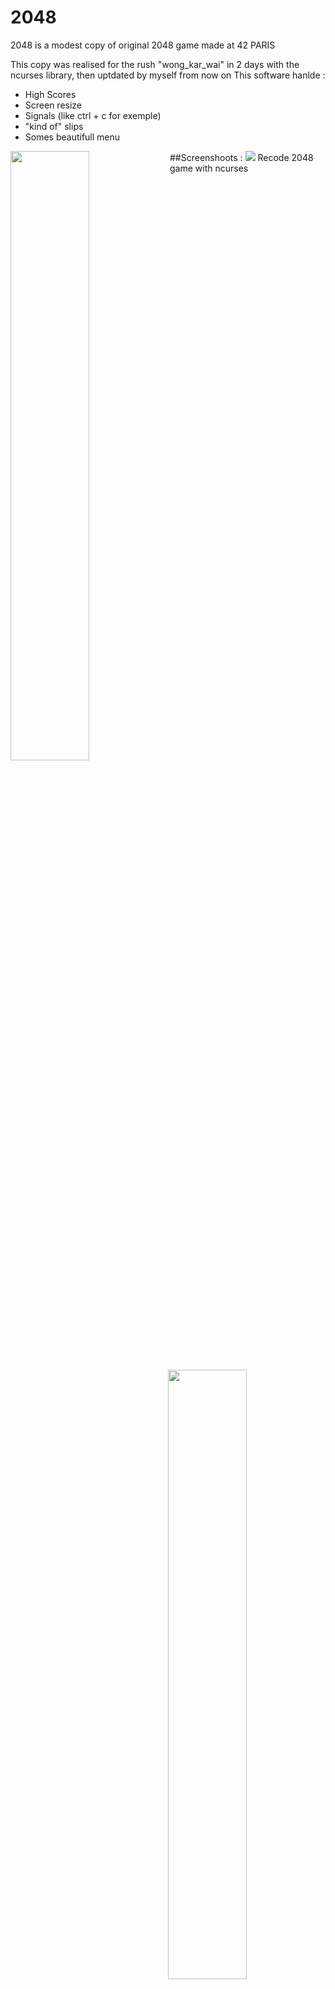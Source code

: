 # 2048
2048 is a modest copy of original 2048 game made at 42 PARIS

This copy was realised for the rush "wong_kar_wai" in 2 days with the ncurses library, then uptdated by myself from now on
This software hanlde :
- High Scores
- Screen resize
- Signals (like ctrl + c for exemple)
- "kind of" slips
- Somes beautifull menu

##Screenshoots :
<img src="http://i.imgur.com/2VatKIt.png" align="left" width="50%"/>
<img src="http://i.imgur.com/pJ8YQED.png" align="right" width="50%"/>
<img src="http://i.imgur.com/95zMXMi.png" align="left" width="50%"/>
<img src="http://i.imgur.com/klEPHG5.png" align="right" width="50%"/>
<img src="http://i.imgur.com/22JyWNw.png"/>
Recode 2048 game with ncurses
